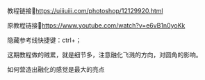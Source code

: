 教程链接🔗https://uiiiuiii.com/photoshop/12129920.html

原教程链接🔗https://www.youtube.com/watch?v=e6vB1n0yoKk

隐藏参考线快捷键：ctrl+；

这期教程做的贼累，就是细节多，注意融化飞溅的方向，对圆角的影响。

如何营造出融化的感觉是最大的亮点